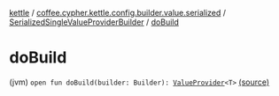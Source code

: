 [kettle](../../index.md) / [coffee.cypher.kettle.config.builder.value.serialized](../index.md) / [SerializedSingleValueProviderBuilder](index.md) / [doBuild](./do-build.md)

# doBuild

(jvm) `open fun doBuild(builder: Builder): `[`ValueProvider`](../../coffee.cypher.kettle.config.value/-value-provider/index.md)`<T>` [(source)](https://github.com/Cypher121/kettle/blob/master/src/main/kotlin/coffee/cypher/kettle/config/builder/value/serialized/SerializedSingleValueProviderBuilder.kt#L27)